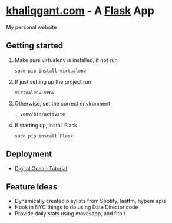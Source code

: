 [khaliqgant.com](http://khaliqgant.com) - A [Flask](http://flask.pocoo.org/docs/0.10/) App
=====

My personal website

## Getting started
1. Make sure virtualenv is installed, if not run
    ```
    sudo pip install virtualenv
    ```
2. If just setting up the project run
    ```
    virtualenv venv
    ```
3. Otherwise, set the correct environment
    ```
    . venv/bin/activate
    ```
4. If starting up, install Flask
    ```
    sudo pip install Flask
    ```

## Deployment
* [Digital Ocean Tutorial](https://www.digitalocean.com/community/tutorials/how-to-deploy-a-flask-application-on-an-ubuntu-vps)


## Feature Ideas
* Dynamically created playlists from Spotify, lastfm, hypem apis
* Hook in NYC things to do using Date Director code
* Provide daily stats using movesapp, and fitbit
